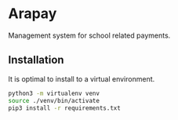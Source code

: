 
# Arapay

Management system for school related payments.

## Installation

It is optimal to install to a virtual environment.

```bash
python3 -m virtualenv venv
source ./venv/bin/activate
pip3 install -r requirements.txt
```
